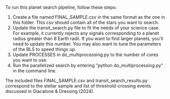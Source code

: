 To run this planet search pipeline, follow these steps:
1. Create a file named FINAL_SAMPLE.csv in the same format as the one in this folder. This csv should contain all of the stars you want to search.
2. Update the transit_search.py file to fit the needs of your science case. For example, it currently rejects any signals corresponding to a planet radius greater than 8 Earth radii. If you want to find larger planets, you'll need to update this number. You may also want to tune the parameters of the BLS to speed things up.
3. Update PROCESSES in do_multiprocessing.py to the number of cores you want to use.
4. Run the parallelized search by entering "python do_multiprocessing.py" in the command line.

The included files FINAL_SAMPLE.csv and transit_search_results.py correspond to the stellar sample and list of threshold-crossing events discussed in Giacalone & Dressing (2024).
